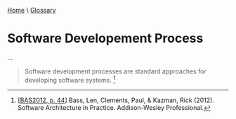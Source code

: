 [Home](../../index.html) \ [Glossary](glossary.html)

# Software Developement Process

...  

> Software development processes are standard approaches for developing software systems. [^1]

[^1]: [[BAS2012, p. 44](../references/books/Software-Architecture-in-Practice.html)] Bass, Len, Clements, Paul, & Kazman, Rick (2012). Software Architecture in Practice. Addison-Wesley Professional.
